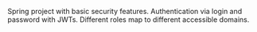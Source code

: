 Spring project with basic security features. Authentication via login and password with JWTs. Different roles map to different accessible domains.
